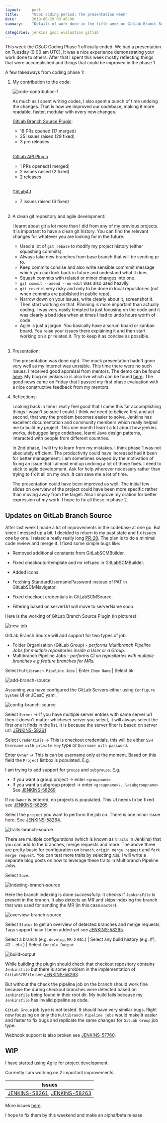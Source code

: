 ```yaml
---
layout:     post
title:      "GSoC coding period: The presentation week"
date:       2019-06-29 03:48:00
summary:    "Details of work done in the fifth week on GitLab Branch Source"

categories: jenkins gsoc evaluation gitlab
---
```


This week the GSoC Coding Phase 1 officially ended. We had a presentation on Tuesday (9:00 am UTC). It was a nice experience demonstrating your work done to others. After that I spent this week mostly reflecting things that were accomplished and things that could be improved in the phase 1.

A few takeaways from coding phase 1:

1. My contribution to the code:

    ![code-contribution-1](/assets/2019-06-29-gsoc-coding-period-the-presentation-week/code-contribution-1.png)

    As much as I spent writing codes, I also spent a bunch of time undoing the changes. That is how we improved our codebase, making it more readable, faster, modular with every new changes.<br>

    [GitLab Branch Source Plugin](https://github.com/baymac/gitlab-branch-source-plugin):

    * 18 PRs opened (17 merged)
    * 35 issues raised (29 fixed)
    * 3 pre releases<br><br>

    [GitLab API Plugin](https://github.com/jenkinsci/gitlab-api-plugin)

    * 1 PRs opened(1 merged)
    * 2 issues raised (2 fixed)
    * 2 releases<br><br> 
    
    [GitLab4J](https://github.com/gitlab4j/gitlab4j-api)

    * 7 issues raised (6 fixed)<br><br>

2. A clean git repository and agile development:

    I learnt about git a lot more than I did from any of my previous projects. It is important to have a clean git
    history. You can find the relevant changes for whatever you are looking for in the future.

    * Used a lot of `git rebase` to modify my project history (either squashing commits).
    * Always take new branches from base branch that will be sending pr to.
    * Keep commits consise and also write sensible commmit message which you can look back in future and undestand what it does.
    * Squash commits with related or minor changes into one.
    * `git commit --amend --no-edit` was also used heavily.
    * `git reset` is very risky and only to be done in local repositories (not when commits are published in public repo).
    * Narrow down on your issues, write clearly about it, screenshot it. Then start working on that. Planning is more
    important than actually coding. I was very easily tempted to just focusing on the code and it was clearly a bad idea
    when at times I had to undo hours worth of code.
    * Agile is just a jargon. You basically have a scrum board or kanban board. You raise your issues there explaining it and then start working on a pr related it. Try to keep it as concise as possible.<br><br>

3. Presentation:

    The presentation was done right. The mock presentation hadn't gone very well as my internet was unstable. This time
    there were no such issues. I received good appraisal from mentors. The demo can be found [here](https://t.co/NfahzzdMgb). My blog on jenkins.io is also live which can be found [here](https://jenkins.io/blog/2019/06/29/phase-1-multibranch-pipeline-support-for-gitlab/). The good news came on Friday that I passed my first phase evaluation with a nice constructive feedback from my mentors.

4. Reflections:

    Looking back in time I really feel good that I came this far accomplishing things I wasn't so sure I could. I think we need to believe first and act second, that way the problem becomes easier to solve. Jenkins has excellent documentation and community members which really helped me to build my project. This one month I learnt a lot about how jenkins works, debugged large codebase, learnt Java design patterns, interacted with people from different countries.

    In 2nd phase, I will try to learn from my mistakes. I think phase 1 was not absolutely efficient. The productivity could have increased had it been for better management. I am sometimes swayed by the motivation of fixing an issue that I almost end up undoing a lot of those fixes. I need to stick to agile development. Ask for help wherever necessary rather than trying to fix it all on my own. It can save me a lot of time.

    The presentation could have been improved as well. The initial few slides on overview of the project could have been more specific rather than moving away from the target. Also I improve my oration for better expression of my work. I hope to fix all these in phase 2.

## Updates on GitLab Branch Source

After last week I made a lot of improvements in the codebase at one go. But since I messed up a bit, I decided to return to my past state and fix issues one by one. I raised a really really long [PR-20](https://github.com/baymac/gitlab-branch-source-plugin/pull/20). The plan is to do a minimal code review and merge it. I fixed some simple bugs like:

* Removed additional constants from GitLabSCMBuilder.

* Fixed checkouturitemplate and mr refspec in GitLabSCMBuilder.

* Added icons.

* Fetching StandardUsernamePassword instead of PAT in GitLabSCMNavigator.

* Fixed checkout credentials in GitLabSCMSource.

* Filtering based on serverUrl will move to serverName soon.

Here is the working of GitLab Branch Source Plugin (in pictures):

![new-job](/assets/2019-06-29-gsoc-coding-period-the-presentation-week/new-job.png)

GitLab Branch Source will add support for two types of job:

* Folder Organisation (GitLab Group) - _performs Multibranch Pipeline Jobs for multiple repositories inside a User or a Group._
* Multibranch Pipeline Jobs - _performs CI on repositories with multiple branches e.g feature branches for MRs._

Select `Multibranch Pipeline Jobs` | Enter `Item Name` | Select `Ok`

![add-branch-source](/assets/2019-06-29-gsoc-coding-period-the-presentation-week/add-branch-source.png)

Assuming you have configured the GitLab Servers either using `Configure System` UI or JCasC yaml.

![config-branch-source](/assets/2019-06-29-gsoc-coding-period-the-presentation-week/config-branch-source.png)

Select `Server` -> If you have multiple server entries with same server url then it doesn't matter whichever server you select, it will always select the first one it finds in the list. It is because the server filter is based on server url. [JENKINS-58261](https://issues.jenkins-ci.org/browse/JENKINS-58261)

Select `Credentials` -> This is checkout credentials, this will be either `SSH Username with private key` type or `Username with password`.

Enter `Owner` -> This is can be username only at the moment. Based on this field the `Project` listbox is populated. E.g. 
    
I am trying to add support for `groups` and `subgroups`. E.g.
* If you want a group project -> enter `<groupname>`
* If you want a subgroup project -> enter `<groupname>\..\<subgroupname>` 
See [JENKINS-58269](https://issues.jenkins-ci.org/browse/JENKINS-58269)

If no `Owner` is entered, no projects is populated. This UI needs to be fixed see [JENKINS-58265](https://issues.jenkins-ci.org/browse/JENKINS-58265)

Select the `project` you want to perform the job on. There is one minor issue here. See [JENKINS-58264](https://issues.jenkins-ci.org/browse/JENKINS-58264).

![traits-branch-source](/assets/2019-06-29-gsoc-coding-period-the-presentation-week/traits-branch-source.png)

There are multiple configurations (which is known as `traits` in Jenkins) that you can add to the branches, merge requests and more. The above three are pretty basic for configuration on `branch`, `origin merge request` and `fork merge request`. You can test more traits by selecting `Add`. I will write a separate blog posts on how to leverage these traits in Multibranch Pipeline Jobs.

Select `Save`.

![indexing-branch-source](/assets/2019-06-29-gsoc-coding-period-the-presentation-week/indexing-branch-source.png)

Here the branch indexing is done successfully. It checks if `JenkinsFile` is present in the branch. It also detects an MR and skips indexing the branch that was used for sending the MR (in this case `master`).

![overview-branch-source](/assets/2019-06-29-gsoc-coding-period-the-presentation-week/overview-branch-source.png)

Select `Status` to get an overview of detected branches and merge requests. Tags support hasn't been added yet see [JENKINS-58265](https://issues.jenkins-ci.org/browse/JENKINS-58265).

Select a branch (e.g. `develop`, `MR-2` etc.) | Select any build history (e.g. #1, #2 .. etc.) | Select `Console Output` 

![build-output](/assets/2019-06-29-gsoc-coding-period-the-presentation-week/build-output.png)

While building the plugin should check that checkout repository contains `Jenkinsfile` but there is some problem in the implementation of `GitLabSCMFile` see [JENKINS-58263](https://issues.jenkins-ci.org/browse/JENKINS-58263).

But without the check the pipeline job on the branch should work fine because the during checkout branches were detected based on `Jenkinsfile` being found in their root dir. My build fails because my `Jenkinsfile` has invalid pipeline as code.

`GitLab Group` job type is not tested. It should have very similar bugs. Right now focusing on only the `Multibranch Pipeline jobs` would make it easier and faster to fix bugs and replicate the same changes for `GitLab Group` job type.

Webhook support is also broken see [JENKINS-57760](https://issues.jenkins-ci.org/browse/JENKINS-57760).

## WIP

I have started using Agile for project development.

Currently I am working on 2 important improvements:

|  Issues 	|   
|    ---	|
| [JENKINS-58261](https://issues.jenkins-ci.org/browse/JENKINS-58261), [JENKINS-58263](https://issues.jenkins-ci.org/browse/JENKINS-58263) |

More issues [here](https://issues.jenkins-ci.org/browse/JENKINS-57540).

I hope to fix them by this weekend and make an alpha/beta release.